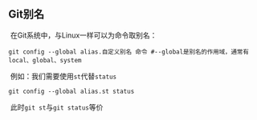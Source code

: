 ## Git别名

​	在Git系统中，与Linux一样可以为命令取别名：

```shell
git config --global alias.自定义别名 命令 #--global是别名的作用域，通常有local、global、system
```

​	例如：我们需要使用`st`代替`status`

```shel
git config --global alias.st status
```

​	此时`git st`与`git status`等价

